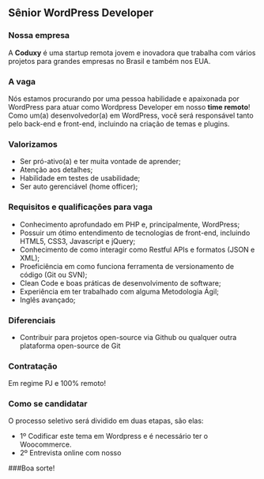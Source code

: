 ## Sênior WordPress Developer

### Nossa empresa

A **Coduxy** é uma startup remota jovem e inovadora que trabalha com vários projetos para grandes empresas no Brasil e também nos EUA.

### A vaga

Nós estamos procurando por uma pessoa habilidade e apaixonada por WordPress para atuar como Wordpress Developer em nosso **time remoto**! Como um(a) desenvolvedor(a) em WordPress, você será responsável tanto pelo back-end e front-end, incluindo na criação de temas e plugins.

### Valorizamos
- Ser pró-ativo(a) e ter muita vontade de aprender;
- Atenção aos detalhes;
- Habilidade em testes de usabilidade;
- Ser auto gerenciável (home officer);

### Requisitos e qualificações para vaga
- Conhecimento aprofundado em PHP e, principalmente, WordPress;
- Possuir um ótimo entendimento de tecnologias de front-end, incluindo HTML5, CSS3, Javascript e jQuery;
- Conhecimento de como interagir como Restful APIs e formatos (JSON e XML);
- Proeficiência em como funciona ferramenta de versionamento de código (Git ou SVN);
- Clean Code e boas práticas de desenvolvimento de software;
- Experiência em ter trabalhado com alguma Metodologia Ágil;
- Inglês avançado;

### Diferenciais
- Contribuir para projetos open-source via Github ou qualquer outra plataforma open-source de Git

### Contratação

Em regime PJ e 100% remoto!

### Como se candidatar

O processo seletivo será dividido em duas etapas, são elas:
- 1º Codificar este tema em Wordpress e é necessário ter o Woocommerce.
- 2º Entrevista online com nosso 

###Boa sorte!
